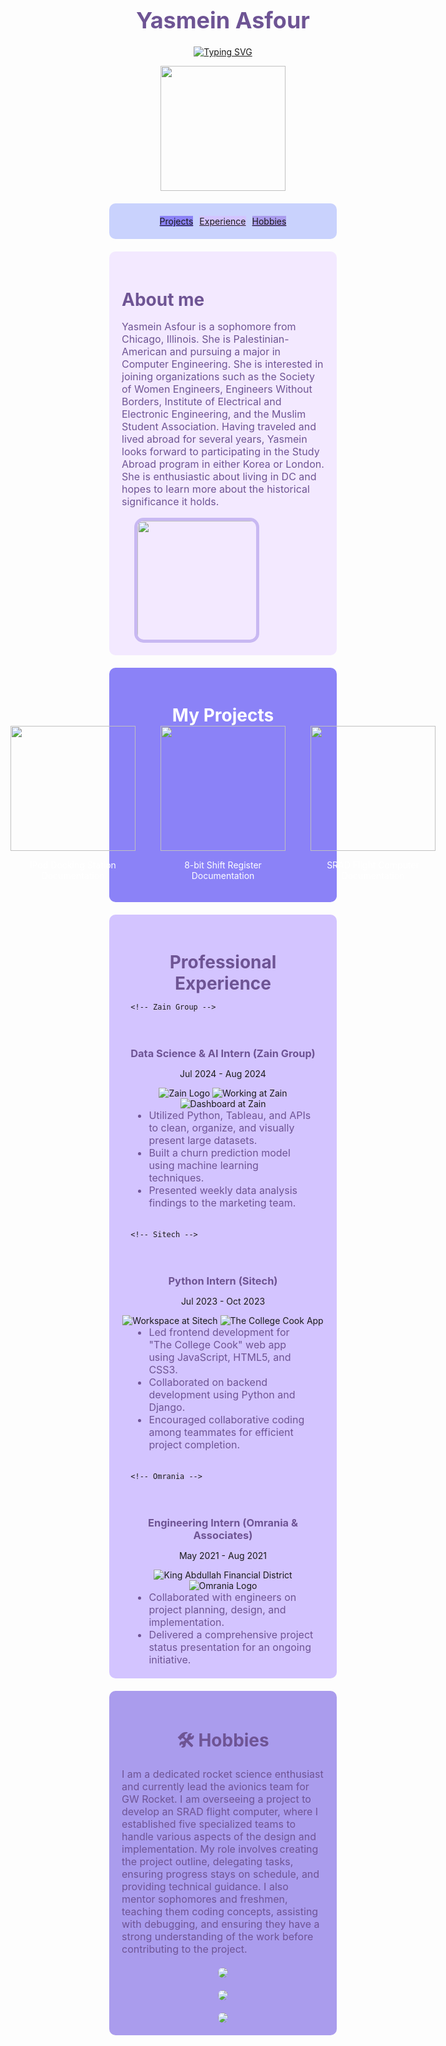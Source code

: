 <!DOCTYPE html>
<html>
<head>
  <meta charset="UTF-8">
  <meta name="viewport" content="width=device-width, initial-scale=1.0">
  <script src="https://cdnjs.cloudflare.com/ajax/libs/aos/2.3.4/aos.js"></script>
  <link rel="stylesheet" href="https://cdnjs.cloudflare.com/ajax/libs/aos/2.3.4/aos.css" />
  <style>
    * {
      transition: all 0.3s ease-in-out;
      margin: 0;
      padding: 0;
      box-sizing: border-box;
    }

   body {
      font-family: monospace, sans-serif;
    }

   /* Project image hover effects */
    .project-img {
      transition: transform 0.3s ease;
      border-radius: 10px;
    }
    .project-img:hover {
      transform: scale(1.05);
    }

   /* Navigation button effects */
    .nav-button {
      transition: transform 0.2s ease, background-color 0.3s ease;
      padding: 10px 20px;
      text-decoration: none;
      border-radius: 5px;
      color: white;
    }
    .nav-button:hover {
      transform: translateY(-2px);
      filter: brightness(110%);
    }

   /* Profile image animation */
    @keyframes float {
      0% { transform: translateY(0px); }
      50% { transform: translateY(-10px); }
      100% { transform: translateY(0px); }
    }
    .profile-img {
      animation: float 6s ease-in-out infinite;
    }

   /* Experience card effects */
    .experience-card {
      transition: transform 0.3s ease, box-shadow 0.3s ease;
      background: white;
      border-radius: 10px;
      overflow: hidden;
    }
    .experience-card:hover {
      transform: translateX(10px);
      box-shadow: 0 4px 20px rgba(110, 84, 148, 0.15);
    }
    /* Image scroll container */
    .scroll-container {
      height: 300px;
      overflow-y: scroll;
      border: 1px solid #6E5494;
      border-radius: 5px;
      padding: 10px;
      margin-bottom: 10px;
    }
    .scroll-container img {
      width: 100%;
      margin-bottom: 10px;
    }
    /* Custom scrollbar */
    ::-webkit-scrollbar {
      width: 8px;
    }
    ::-webkit-scrollbar-track {
      background: #F3E9FF;
    }
    ::-webkit-scrollbar-thumb {
      background: #8B82F7;
      border-radius: 4px;
    }
    ::-webkit-scrollbar-thumb:hover {
      background: #6E5494;
    }
    /* Responsive grid */
    @media (max-width: 768px) {
      .experience-grid {
        flex-direction: column;
      }
      .project-grid {
        flex-direction: column;
        align-items: center;
      }
    }
  </style>
</head>
<body>
  <!-- Header Section -->
  <div style="color: #6E5494; text-align: center; margin: 20px 0;" data-aos="fade-down">
    <h1 style="font-size: 36px; font-weight: bold; margin-bottom: 10px;">Yasmein Asfour</h1>
  </div>

  <!-- Typing Animation -->
  <p align="center" data-aos="fade-up" data-aos-delay="200">
    <a href="https://git.io/typing-svg">
      <img src="https://readme-typing-svg.demolab.com?font=&weight=500&duration=2000&pause=250&color=8B82F7&center=true&vCenter=true&multiline=true&repeat=false&width=800&height=100&lines=+Hi+there!+I'm+Yasmein+Asfour;+an+Electrical+Engineering+major+with+a+minor+in+Computer+Science;Check+out+my+projects+and+experience+below!" 
           alt="Typing SVG" />
    </a>
  </p>

  <p align="center" data-aos="zoom-in" data-aos-delay="400">
    <img src="laptopgif.gif" width="200" class="profile-img"/>
  </p>

  <!-- Navigation -->
  <div style="background-color: #C9D2FD; padding: 20px; border-radius: 10px; margin: 20px;" data-aos="fade-up">
    <div style="display: flex; justify-content: center; gap: 10px;">
      <a href="#projects" class="nav-button" style="background-color: #8B82F7;">Projects</a>
      <a href="#experience" class="nav-button" style="background-color: #D3C4FF;">Experience</a>
      <a href="#skills" class="nav-button" style="background-color: #AA9CED;">Hobbies</a>
    </div>
  </div>

  <!-- About Section -->
  <div style="background-color: #F3E9FF; padding: 20px; border-radius: 10px; margin: 20px;" data-aos="fade-right">
    <h2 style="font-size: 28px; color: #6E5494;">About me</h2>
    <div style="display: flex; align-items: center; flex-wrap: wrap;">
      <p style="font-size: 16px; color: #6E5494; flex: 1; min-width: 300px;">
        Yasmein Asfour is a sophomore from Chicago, Illinois. She is Palestinian-American and pursuing a major in Computer Engineering. She is interested in joining organizations such as the Society of Women Engineers, Engineers Without Borders, Institute of Electrical and Electronic Engineering, and the Muslim Student Association. Having traveled and lived abroad for several years, Yasmein looks forward to participating in the Study Abroad program in either Korea or London. She is enthusiastic about living in DC and hopes to learn more about the historical significance it holds.
      </p>
      <img src="profesh.jpeg" width="200" style="border: 5px solid #C8B8F2; border-radius: 15px; margin-left: 20px;" class="profile-img" />
    </div>
  </div>

  <!-- Projects Section -->
  <div id="projects" style="background-color: #8B82F7; padding: 20px; border-radius: 10px; margin: 20px;" data-aos="fade-up">
    <h2 style="font-size: 28px; color: white; text-align: center;">My Projects</h2>
    <div class="project-grid" style="display: flex; justify-content: center; gap: 20px;">
      <!-- iPod Docking Station -->
      <div style="text-align: center;" data-aos="fade-right" data-aos-delay="200">
        <a href="https://youtube.com/shorts/sxVqf03esyg?feature=share" target="_blank">
          <img src="ipoddockingstation.jpg" width="200" class="project-img" />
        </a>
        <p><a href="https://docs.google.com/document/d/1XPVfb4n8_hlz0ms9uymJM3RGUcBjYHxe/edit" target="_blank" style="color: white; text-decoration: none;">iPod Docking Station Documentation</a></p>
      </div>

      <!-- 8-bit Shift Register -->
   <div style="text-align: center;" data-aos="fade-up" data-aos-delay="400">
        <a href="https://youtu.be/f9jQME5JrBg" target="_blank">
          <img src="8bitshiftregister.jpg" width="200" class="project-img" />
        </a>
        <p><a href="https://docs.google.com/document/d/1jbeXDu222RakOfukz-txorC6X8JEGipzEZ5wkPgFPtM/edit" target="_blank" style="color: white; text-decoration: none;">8-bit Shift Register Documentation</a></p>
      </div>

      <!-- SRAD Flight Computer -->
   <div style="text-align: center;" data-aos="fade-left" data-aos-delay="600">
        <a href="#" target="_blank">
          <img src="flightcomputer.jpg" width="200" class="project-img" />
        </a>
        <p><a href="https://docs.google.com/document/d/1NXahZG1kMCwJgoy31Wl9p9HfCBf4LhcvIHkZc0R1yKk/edit" target="_blank" style="color: white; text-decoration: none;">SRAD Flight Computer Documentation</a></p>
      </div>
    </div>
  </div>

  <!-- Experience Section -->
  <div id="experience" style="background-color: #D3C4FF; padding: 20px; border-radius: 10px; margin: 20px;" data-aos="fade-up">
    <h2 style="font-size: 28px; color: #6E5494; text-align: center;">Professional Experience</h2>
    <div class="experience-grid" style="display: flex; justify-content: space-between; gap: 20px; flex-wrap: wrap;">
      
      <!-- Zain Group -->
   <div class="experience-card" style="text-align: center; flex: 1; min-width: 300px;" data-aos="fade-right" data-aos-delay="200">
        <h3>
          <strong>
            <a href="https://zain.com/en" target="_blank" style="color: #6E5494; text-decoration: none;">
              Data Science & AI Intern (Zain Group)
            </a>
          </strong>
        </h3>
        <p>Jul 2024 - Aug 2024</p>
        <div class="scroll-container">
          <img src="zainlogo.jpeg" alt="Zain Logo" />
          <img src="workingatzain.jpeg" alt="Working at Zain" />
          <img src="dashboardzain.jpeg" alt="Dashboard at Zain" />
        </div>
        <ul style="font-size: 16px; color: #6E5494; text-align: left; margin: 0 auto; max-width: 90%;">
          <li>Utilized Python, Tableau, and APIs to clean, organize, and visually present large datasets.</li>
          <li>Built a churn prediction model using machine learning techniques.</li>
          <li>Presented weekly data analysis findings to the marketing team.</li>
        </ul>
      </div>

      <!-- Sitech -->
   <div class="experience-card" style="text-align: center; flex: 1; min-width: 300px;" data-aos="fade-up" data-aos-delay="400">
        <h3>
          <strong>
            <a href="https://www.sitech.me/" target="_blank" style="color: #6E5494; text-decoration: none;">
              Python Intern (Sitech)
            </a>
          </strong>
        </h3>
        <p>Jul 2023 - Oct 2023</p>
        <div class="scroll-container">
          <img src="sitechoffice.jpeg" alt="Workspace at Sitech" />
          <img src="collegecook.jpeg" alt="The College Cook App" />
        </div>
        <ul style="font-size: 16px; color: #6E5494; text-align: left; margin: 0 auto; max-width: 90%;">
          <li>Led frontend development for "The College Cook" web app using JavaScript, HTML5, and CSS3.</li>
          <li>Collaborated on backend development using Python and Django.</li>
          <li>Encouraged collaborative coding among teammates for efficient project completion.</li>
        </ul>
      </div>

      <!-- Omrania -->
   <div class="experience-card" style="text-align: center; flex: 1; min-width: 300px;" data-aos="fade-left" data-aos-delay="600">
        <h3>
          <strong>
            <a href="https://omrania.com/" target="_blank" style="color: #6E5494; text-decoration: none;">
              Engineering Intern (Omrania & Associates)
            </a>
          </strong>
        </h3>
        <p>May 2021 - Aug 2021</p>
        <div class="scroll-container">
          <img src="thekafd.jpeg" alt="King Abdullah Financial District" />
          <img src="logoomrania.jpeg" alt="Omrania Logo" />
        </div>
        <ul style="font-size: 16px; color: #6E5494; text-align: left; margin: 0 auto; max-width: 90%;">
          <li>Collaborated with engineers on project planning, design, and implementation.</li>
          <li>Delivered a comprehensive project status presentation for an ongoing initiative.</li>
        </ul>
      </div>
    </div>
  </div>

  <!-- Skills/Hobbies Section -->
  <div id="skills" style="background-color: #AA9CED; padding: 20px; border-radius: 10px; margin: 20px;" data-aos="fade-up">
    <h2 style="font-size: 28px; color: #6E5494; text-align: center;">🛠 Hobbies</h2>
    <p style="font-size: 16px; color: #6E5494; margin-bottom: 20px;" data-aos="fade-up" data-aos-delay="200">
      I am a dedicated rocket science enthusiast and currently lead the avionics team for GW Rocket. I am overseeing a project to develop an SRAD flight computer, where I established five specialized teams to handle various aspects of the design and implementation. My role involves creating the project outline, delegating tasks, ensuring progress stays on schedule, and providing technical guidance. I also mentor sophomores and freshmen, teaching them coding concepts, assisting with debugging, and ensuring they have a strong understanding of the work before contributing to the project.
    </p>
    <div style="display: flex; flex-direction: column; gap: 20px; align-items: center;">
      <img src="medoingrecovery.jpeg" data-aos="fade-up" data-aos-delay="400" style="max-width: 100%; border-radius: 10px;"/>
      <img src="myteam.jpeg" data-aos="fade-up" data-aos-delay="600" style="max-width: 100%; border-radius: 10px;"/>
      <img src="spaceportcup.jpeg" data-aos="fade-up" data-aos-delay="800" style="max-width: 100%; border-radius: 10px;"/>
    </div>
  </div>

  <script>
    // Initialize AOS
    document.addEventListener('DOMContentLoaded', function() {
      AOS.init({
        duration: 1000,
        once: true,
        offset: 100
      });
    });
